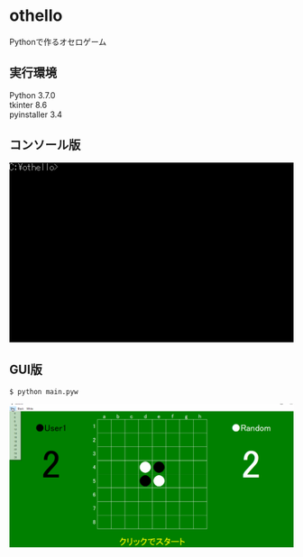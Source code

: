 # othello
Pythonで作るオセロゲーム

## 実行環境
Python 3.7.0<br>
tkinter 8.6<br>
pyinstaller 3.4<br>

## コンソール版
![console](https://github.com/y-tetsu/othello/blob/master/image/console.gif?raw=true)

## GUI版
```
$ python main.pyw
```
![gui](https://github.com/y-tetsu/othello/blob/master/image/gui.gif?raw=true)
